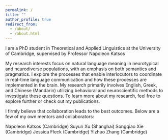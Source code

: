```yaml
---
permalink: /
title: ""
author_profile: true
redirect_from:
  - /about/
  - /about.html
---
```


I am a PhD student in Theoretical and Applied Linguistics at the University of Cambridge, supervised by Professor Napoleon Katsos

My research interests focus on natural language meaning in neurotypical and neurodiverse populations, with an emphasis on both semantics and pragmatics. I explore the processes that enable interlocutors to coordinate in real-time language communication and how these processes are implemented in the brain. My research primarily involves English, Greek, and Chinese (Mandarin) utilizing behavioral and neuroscientific methods to investigate these questions. To learn more about my research, feel free to explore further or check out my publications.

I firmly believe that collaboration leads to the best outcomes. Below are a few of my own mentors and collaborators:

Napoleon Katsos (Cambridge)
Suyun Xu (Shanghai)
Songqiao Xie (Cambridge)
Jessica Fleck (Cambridge)
Yizhuo Zhang (Cambridge)

